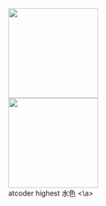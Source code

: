 <div style="display: flex; flex-wrap: wrap; flex-direction: row;">
<div style="display: flex; flex-wrap: wrap; flex-direction: column;">
<img height="180px" src="https://github-readme-streak-stats.herokuapp.com?user=2bitpng&theme=dracula"/>
<img height="180px" src="https://github-readme-stats.vercel.app/api?username=2bitpng&show_icons=true&theme=dracula"/>

</div>

<div> 
<!-- <img height="360px" src="https://github-readme-stats.vercel.app/api/top-langs/?username=2bitpng&theme=dracula"/> -->
</div> 
</div>
  <a　href="https://atcoder.jp/users/2bit"> atcoder highest 水色 <\a>
